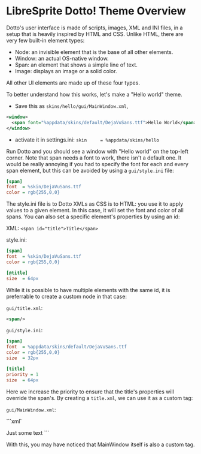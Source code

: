# LibreSprite Dotto! Theme Overview

Dotto's user interface is made of scripts, images, XML and INI files, in a setup that is heavily
inspired by HTML and CSS. Unlike HTML, there are very few built-in element types:

* Node: an invisible element that is the base of all other elements.
* Window: an actual OS-native window.
* Span: an element that shows a simple line of text.
* Image: displays an image or a solid color.

All other UI elements are made up of these four types. 

To better understand how this works, let's make a "Hello world" theme.

- Save this as `skins/hello/gui/MainWindow.xml`, 

```xml
<window>
  <span font="%appdata/skins/default/DejaVuSans.ttf">Hello World</span>
</window>
```

- activate it in settings.ini:
`skin     = %appdata/skins/hello`

Run Dotto and you should see a window with "Hello world" on the top-left corner.
Note that span needs a font to work, there isn't a default one. It would be really
annoying if you had to specify the font for each and every span element, but this
can be avoided by using a `gui/style.ini` file:

```ini
[span]
font  = %skin/DejaVuSans.ttf
color = rgb{255,0,0}
```

The style.ini file is to Dotto XMLs as CSS is to HTML: you use it to apply
values to a given element. In this case, it will set the font and color of
all spans. You can also set a specific element's properties by using an id:

XML:
`<span id="title">Title</span>`

style.ini:

```ini
[span]
font  = %skin/DejaVuSans.ttf
color = rgb{255,0,0}

[@title]
size  = 64px
```

While it is possible to have multiple elements with the same id, it is
preferrable to create a custom node in that case:

`gui/title.xml`:

```xml
<span/>
```

`gui/style.ini`:

```ini
[span]
font  = %appdata/skins/default/DejaVuSans.ttf
color = rgb{255,0,0}
size  = 32px

[title]
priority = 1
size  = 64px
```

Here we increase the priority to ensure that the title's properties will 
override the span's.
By creating a `title.xml`, we can use it as a custom tag:

`gui/MainWindow.xml`:

```xml`
<window>
  <title>Hello World Title</title>
  <span>Just some text</span>
</window>
```

With this, you may have noticed that MainWindow itself is also a custom tag.

